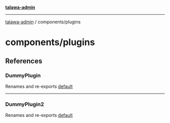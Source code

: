 [**talawa-admin**](../../README.md)

***

[talawa-admin](../../modules.md) / components/plugins

# components/plugins

## References

### DummyPlugin

Renames and re-exports [default](DummyPlugin/DummyPlugin/functions/default.md)

***

### DummyPlugin2

Renames and re-exports [default](DummyPlugin2/DummyPlugin2/functions/default.md)
